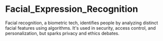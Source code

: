 # Facial_Expression_Recognition
Facial recognition, a biometric tech, identifies people by analyzing distinct facial features using algorithms. It's used in security, access control, and personalization, but sparks privacy and ethics debates.
